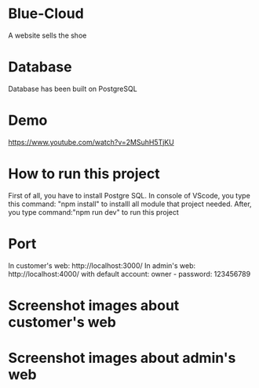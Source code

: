 # Blue-Cloud

A website sells the shoe

# Database

Database has been built on PostgreSQL

# Demo

https://www.youtube.com/watch?v=2MSuhH5TjKU

# How to run this project

First of all, you have to install Postgre SQL.
In console of VScode, you type this command: "npm install" to installl all module that project needed.
After, you type command:"npm run dev" to run this project

# Port

In customer's web: http://localhost:3000/
In admin's web: http://localhost:4000/ with default account: owner - password: 123456789

# Screenshot images about customer's web

# Screenshot images about admin's web
